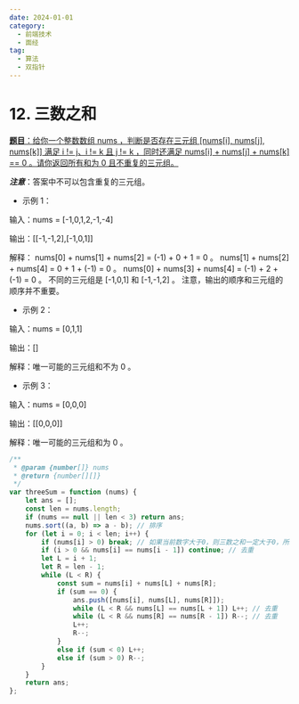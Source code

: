 ```yaml
---
date: 2024-01-01
category:
  - 前端技术
  - 面经
tag:
  - 算法
  - 双指针
---
```


# 12. 三数之和

[**题目**：给你一个整数数组 nums ，判断是否存在三元组 [nums[i], nums[j], nums[k]] 满足 i != j、i != k 且 j != k ，同时还满足 nums[i] + nums[j] + nums[k] == 0 。请你返回所有和为 0 且不重复的三元组。](https://leetcode.cn/problems/3sum/description/)

***注意***：答案中不可以包含重复的三元组。

- 示例 1：

输入：nums = [-1,0,1,2,-1,-4]

输出：[[-1,-1,2],[-1,0,1]]

解释：
nums[0] + nums[1] + nums[2] = (-1) + 0 + 1 = 0 。
nums[1] + nums[2] + nums[4] = 0 + 1 + (-1) = 0 。
nums[0] + nums[3] + nums[4] = (-1) + 2 + (-1) = 0 。
不同的三元组是 [-1,0,1] 和 [-1,-1,2] 。
注意，输出的顺序和三元组的顺序并不重要。

- 示例 2：

输入：nums = [0,1,1]

输出：[]

解释：唯一可能的三元组和不为 0 。

- 示例 3：

输入：nums = [0,0,0]

输出：[[0,0,0]]

解释：唯一可能的三元组和为 0 。

```js
/**
 * @param {number[]} nums
 * @return {number[][]}
 */
var threeSum = function (nums) {
    let ans = [];
    const len = nums.length;
    if (nums == null || len < 3) return ans;
    nums.sort((a, b) => a - b); // 排序
    for (let i = 0; i < len; i++) {
        if (nums[i] > 0) break; // 如果当前数字大于0，则三数之和一定大于0，所以结束循环
        if (i > 0 && nums[i] == nums[i - 1]) continue; // 去重
        let L = i + 1;
        let R = len - 1;
        while (L < R) {
            const sum = nums[i] + nums[L] + nums[R];
            if (sum == 0) {
                ans.push([nums[i], nums[L], nums[R]]);
                while (L < R && nums[L] == nums[L + 1]) L++; // 去重
                while (L < R && nums[R] == nums[R - 1]) R--; // 去重
                L++;
                R--;
            }
            else if (sum < 0) L++;
            else if (sum > 0) R--;
        }
    }
    return ans;
};
```

